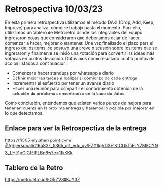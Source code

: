 # Retrospectiva 10/03/23

En esta primera retrospectiva utilizamos el método DAKI (Drop, Add, Keep, Improve) para analizar cómo se trabajó hasta el momento. 
Para ello, utilizamos un tablero de Metroretro donde los integrantes del equipo ingresaron cosas que consideraron que deberíamos dejar de hacer, comenzar a hacer, mejorar o mantener. Una vez finalizado el plazo para el ingreso de los items, se sostuvo una breve discusión sobre los items que se ingresaron y finalmente se inició una votación para convertir las ideas más votadas en puntos de acción.
Obtuvimos como resultado cuatro puntos de acción listados a continuación:

- Comenzar a hacer standups por whatsapp a diario
- Definir mejor las tareas a realizar al comienzo de cada entrega
- Incrementar el esfuerzo por tener un avance diario
- Hacer una reunión para compartir el conocimiento obtenido de la solución de problemas encontrados en la base de datos

Como conclusión, entendemos que existen varios puntos de mejora para tener en cuenta en la próxima entrega y haremos lo posible por mejorar en lo que detectamos.

## Enlace para ver la Retrospectiva de la entrega

https://fi365-my.sharepoint.com/✌️/g/personal/rt165832_fi365_ort_edu_uy/EZY1IgVD3E1KtCUkTaFLY7MBCYN3_LH91pClGf6IPLBn6w?e=1fkKKk

## Tablero de la Retro

https://metroretro.io/BO5ZV88KJY3Z
